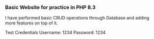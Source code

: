 ### Basic Website for practice in PHP 8.3
I have performed basic CRUD operations through Database and adding more features on top of it.

Test Credentials
Username: 1234
Password: 1234
